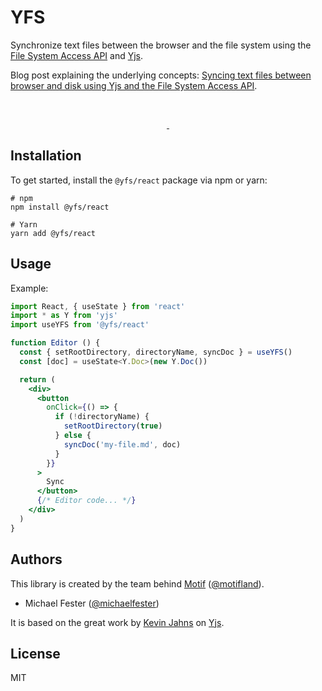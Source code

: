 # YFS

Synchronize text files between the browser and the file system using the
[File System Access API](https://developer.mozilla.org/en-US/docs/Web/API/File_System_Access_API)
and [Yjs](https://yjs.dev/).


Blog post explaining the underlying concepts: [Syncing text files between browser and disk using Yjs and the File System Access API](https://motif.land/blog/syncing-text-files-using-yjs-and-the-file-system-access-api).

<br />
<p align="center">
  <a aria-label="NPM version" href="https://www.npmjs.com/package/@yfs/react">
    <img alt="" src="https://badgen.net/npm/v/@yfs/react">
  </a>
  <a aria-label="License" href="https://github.com/motifland/yfs/blob/main/LICENSE">
    <img alt="" src="https://badgen.net/npm/license/@yfs/react">
  </a>
</p>

## Installation

To get started, install the `@yfs/react` package via npm or yarn:

```shell
# npm
npm install @yfs/react

# Yarn
yarn add @yfs/react
```

## Usage

Example:

<!-- prettier-ignore -->
```jsx
import React, { useState } from 'react'
import * as Y from 'yjs'
import useYFS from '@yfs/react'

function Editor () {
  const { setRootDirectory, directoryName, syncDoc } = useYFS()
  const [doc] = useState<Y.Doc>(new Y.Doc())

  return (
    <div>
      <button
        onClick={() => {
          if (!directoryName) {
            setRootDirectory(true)
          } else {
            syncDoc('my-file.md', doc)
          }
        }}
      >
        Sync
      </button>
      {/* Editor code... */}
    </div>
  )
}
```

## Authors

This library is created by the team behind [Motif](https://motif.land)
([@motifland](https://twitter.com/motifland)).

- Michael Fester ([@michaelfester](https://twitter.com/michaelfester))

It is based on the great work by [Kevin Jahns](https://twitter.com/kevin_jahns)
on [Yjs](https://yjs.dev/).

## License

MIT
